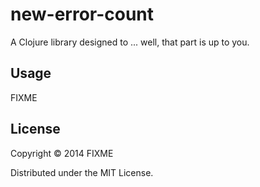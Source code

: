# new-error-count

A Clojure library designed to ... well, that part is up to you.

## Usage

FIXME

## License

Copyright © 2014 FIXME

Distributed under the MIT License.
